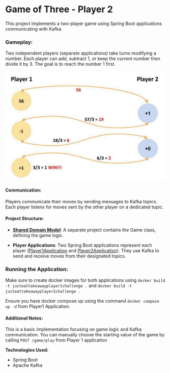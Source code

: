 # Game of Three - Player 2

This project implements a two-player game using Spring Boot applications communicating with Kafka.

### Gameplay:

Two independent players (separate applications) take turns modifying a number.
Each player can add, subtract 1, or keep the current number then divide it by 3.
The goal is to reach the number 1 first.

![img.png](img.png)

#### Communication:

Players communicate their moves by sending messages to Kafka topics.
Each player listens for moves sent by the other player on a dedicated topic.

#### Project Structure:

* **[Shared Domain Model](https://github.com/AmjadKhader/Game-of-three.Game)**: A separate project contains the Game
  class, defining the game logic.

* **Player Applications**: Two Spring Boot applications represent each
  player ([Player1Application](https://github.com/AmjadKhader/Game-of-Three.Player1)
  and [Player2Application](https://github.com/AmjadKhader/Game-of-Three.Player2)). They use Kafka to send and receive
  moves from their designated topics.

### Running the Application:

Make sure to create docker images for both applications using `docker build -t justeattakeawayplayer1challenge .` and
`docker build -t justeattakeawayplayer2challenge .`


Ensure you have docker compose up using the command `docker compose up -d` from Player1 Application.

#### Additional Notes:

This is a basic implementation focusing on game logic and Kafka communication.
You can manually choose the starting value of the game by calling `POST /game/play` from Player 1 application

**Technologies Used:**

* Spring Boot
* Apache Kafka